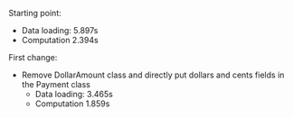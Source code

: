 Starting point:

- Data loading: 5.897s
- Computation 2.394s

First change:

- Remove DollarAmount class and directly put dollars and cents fields in the Payment class
  - Data loading: 3.465s
  - Computation 1.859s
